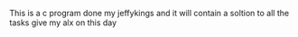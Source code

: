 This is a c program done my jeffykings and it will contain a soltion to all the tasks give my alx on this day
